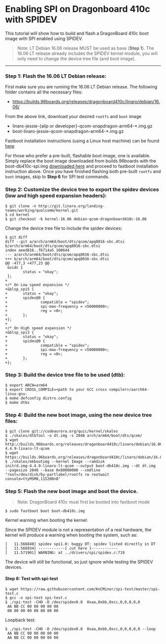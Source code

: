 # Enabling SPI on Dragonboard 410c with SPIDEV

This tutorial will show how to build and flash a DragonBoard 410c boot image with SPI enabled using SPIDEV.

> Note: LT Debian 16.06 release MUST be used as base (**Step 1**). The 16.06 LT release already includes the SPIDEV kernel module, you will only need to change the device tree file (and boot image).

***

### Step 1: **Flash the 16.06 LT Debian release:**

First make sure you are running the 16.06 LT Debian release. The following folder contains all the necessary files:

- https://builds.96boards.org/releases/dragonboard410c/linaro/debian/16.06/

From the above link, download your desired `rootfs` and `boot` image
- linaro-jessie-{alip or developer}-qcom-snapdragon-arm64-*.img.gz
- boot-linaro-jessie-qcom-snapdragon-arm64-*.img.gz

Fastboot installation instructions (using a Linux host machine) can be found [here](../Installation/LinuxFastboot.md)

For those who prefer a pre-built, flashable boot image, one is available. Simply replace the boot image downloaded from builds.96boards with the boot-db410c-spi.img [downloaded here](http://people.linaro.org/~ricardo.salveti/boot-db410c-spi.img) and proceed to fastboot installation instruction above. Once you have finished flashing both pre-built `rootfs` and `boot` images, skip to **Step 6** for SPI test commands.

### Step 2: Customize the device tree to export the spidev devices (low and high speed expansion headers):

```shell
$ git clone -n http://git.linaro.org/landing-teams/working/qualcomm/kernel.git
$ cd kernel
$ git checkout -b kernel-16.06 debian-qcom-dragonboard410c-16.06
```

Change the device tree file to include the spidev devices:

```
$ git diff
diff --git a/arch/arm64/boot/dts/qcom/apq8016-sbc.dtsi
b/arch/arm64/boot/dts/qcom/apq8016-sbc.dtsi
index aeed816..f6714a5 100644
--- a/arch/arm64/boot/dts/qcom/apq8016-sbc.dtsi
+++ b/arch/arm64/boot/dts/qcom/apq8016-sbc.dtsi
@@ -477,3 +477,23 @@
 &vidc {
        status = "okay";
 };
+
+/* On Low speed expansion */
+&blsp_spi5 {
+       status = "okay";
+       spidev@0 {
+               compatible = "spidev";
+               spi-max-frequency = <50000000>;
+               reg = <0>;
+       };
+};
+
+/* On High speed expansion */
+&blsp_spi3 {
+       status = "okay";
+       spidev@0 {
+               compatible = "spidev";
+               spi-max-frequency = <50000000>;
+               reg = <0>;
+       };
+};
```

### Step 3: Build the device tree file to be used (dtb):

```shell
$ export ARCH=arm64
$ export CROSS_COMPILE=<path to your GCC cross compiler>/aarch64-linux-gnu-
$ make defconfig distro.config
$ make dtbs
```

### Step 4: Build the new boot image, using the new device tree files:

```shell
$ git clone git://codeaurora.org/quic/kernel/skales
$ ./skales/dtbTool -o dt.img -s 2048 arch/arm64/boot/dts/qcom/
$ wget http://builds.96boards.org/releases/dragonboard410c/linaro/debian/16.06/initrd.img-4.4.9-linaro-lt-qcom
$ wget https://builds.96boards.org/releases/dragonboard410c/linaro/debian/16.06/Image
$ ./skales/mkbootimg --kernel Image --ramdisk
initrd.img-4.4.9-linaro-lt-qcom --output boot-db410c.img --dt dt.img
--pagesize 2048 --base 0x80000000 --cmdline
"root=/dev/disk/by-partlabel/rootfs rw rootwait
console=ttyMSM0,115200n8"
```

### Step 5: Flash the new boot image and boot the device.

> Note: DragonBoard 410c must first be booted into fastboot mode

`$ sudo fastboot boot boot-db410c.img`

Kernel warning when booting the kernel:

Since the SPIDEV module is not a representation of a real hardware,
the kernel will produce a warning when booting the system, such as:

```shell
[   11.566840] spidev spi1.0: buggy DT: spidev listed directly in DT
[   11.566934] ------------[ cut here ]------------
[   11.571901] WARNING: at ../drivers/spi/spidev.c:719
```

The device will still be functional, so just ignore while testing the
SPIDEV devices.

#### Step 6: Test with spi-test

```
$ wget https://raw.githubusercontent.com/KnCMiner/spi-test/master/spi-test.c
$ gcc -o spi-test spi-test.c
$ ./spi-test -CHO -D /dev/spidev0.0  0xaa,0xbb,0xcc,0,0,0,0,0
 AA BB CC 00 00 00 00 00
 00 00 00 00 00 00 00 00
```

Loopback test:

```shell
$ ./spi-test -CHO -D /dev/spidev0.0  0xaa,0xbb,0xcc,0,0,0,0,0 --loop
 AA BB CC 00 00 00 00 00
 AA BB CC 00 00 00 00 00
``` 
 
